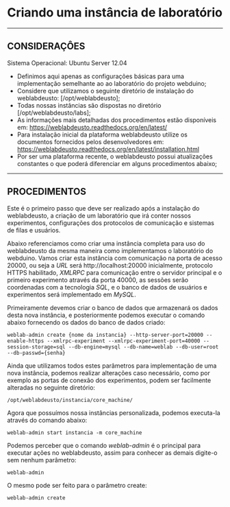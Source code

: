 # Criando uma instância de laboratório #


---


## CONSIDERAÇÔES ##

Sistema Operacional: Ubuntu Server 12.04

  * Definimos aqui apenas as configurações básicas para uma implementação semelhante ao ao laboratório do projeto webduino;
  * Considere que utilizamos o seguinte diretório de instalação do weblabdeusto: [/opt/weblabdeusto];
  * Todas nossas instâncias são dispostas no diretório  [/opt/weblabdeusto/labs];
  * As informações mais detalhadas dos procedimentos estão disponíveis em: https://weblabdeusto.readthedocs.org/en/latest/
  * Para instalação inicial da plataforma weblabdeusto utilize os documentos fornecidos pelos desenvolvedores em: https://weblabdeusto.readthedocs.org/en/latest/installation.html
  * Por ser uma plataforma recente, o weblabdeusto possui atualizações constantes o que poderá diferenciar em alguns procedimentos abaixo;

---


## PROCEDIMENTOS ##

Este é o primeiro passo que deve ser realizado após a instalação do weblabdeusto, a criação de um laboratório que irá conter nossos experimentos, configurações dos protocolos de comunicação e sistemas de filas e usuários.

Abaixo referenciamos como criar uma instância completa para uso do weblabdeusto da mesma maneira como implementamos o laboratório do webduino. Vamos criar esta instância com comunicação na porta de acesso 20000, ou seja a _URL_ será http://localhost:20000 inicialmente, protocolo HTTPS habilitado, _XMLRPC_ para comunicação entre o servidor principal e o primeiro experimento através da porta 40000, as sessões serão coordenadas com a tecnologia _SQL_, e o banco de dados de usuários e experimentos será implementado em _MySQL_.

Primeiramente devemos criar o banco de dados que armazenará os dados desta nova instância, e posteriormente podemos executar o comando abaixo fornecendo os dados do banco de dados criado:

```
weblab-admin create {nome da instancia} --http-server-port=20000 --enable-https --xmlrpc-experiment --xmlrpc-experiment-port=40000 --session-storage=sql --db-engine=mysql --db-name=weblab --db-user=root --db-passwd={senha}
```

Ainda que utilizamos todos estes parâmetros para implementação de uma nova instância, podemos realizar alterações caso necessário, como por exemplo as portas de conexão dos experimentos, podem ser facilmente alteradas no seguinte diretório:

```
/opt/weblabdeusto/instancia/core_machine/
```

Agora que possuímos nossa instâncias personalizada, podemos executa-la através do comando abaixo:

```
weblab-admin start instancia -m core_machine
```

Podemos perceber que o comando _weblab-admin_ é o principal para executar ações no weblabdeusto, assim para conhecer as demais digite-o sem nenhum parâmetro:

```
weblab-admin
```

O mesmo pode ser feito para o parâmetro create:

```
weblab-admin create
```